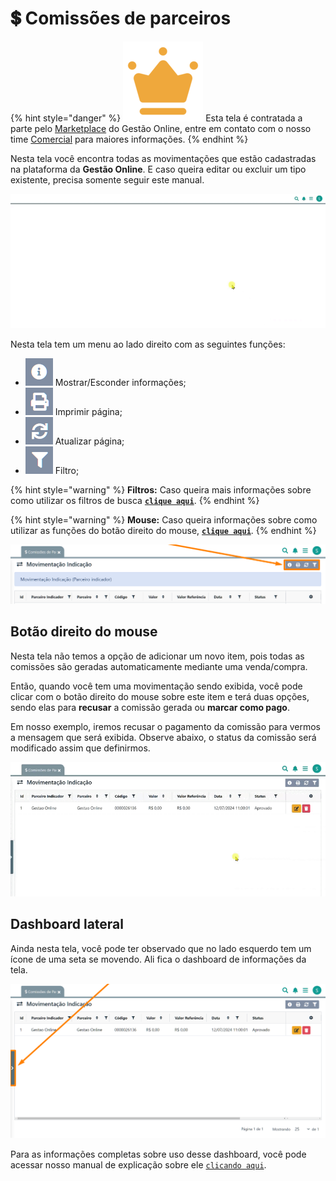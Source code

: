 # 💲 Comissões de parceiros

{% hint style="danger" %}
<img src="/erp-v2/assets/marketplace/coroa_premium.png" alt="" data-size="line"> Esta tela é contratada a parte pelo [Marketplace](/erp-v2/marketplace/inicio.md) do Gestão Online, entre em contato com o nosso time [Comercial](https://api.whatsapp.com/send?phone=556237735650&text=Ol%C3%A1%20gostaria%20de%20mais%20informa%C3%A7%C3%B5es%20sobre%20o%20marketplace%20do%20Gest%C3%A3o.Online) para maiores informações.
{% endhint %}

Nesta tela você encontra todas as movimentações que estão cadastradas na plataforma da **Gestão Online**. E caso queira editar ou excluir um tipo existente, precisa somente seguir este manual.

![](/erp-v2/assets/funcionalidades/indicadores_afiliados/aba_comissoes.gif)

Nesta tela tem um menu ao lado direito com as seguintes funções:

- <img src="/erp-v2/assets/icon_exibir.png" alt="" data-size="line"> Mostrar/Esconder informações;
- <img src="/erp-v2/assets/icon_imprimir.png" alt="" data-size="line"> Imprimir página;
- <img src="/erp-v2/assets/icon_atualizar.png" alt="" data-size="line"> Atualizar página;
- <img src="/erp-v2/assets/icon_filtro.png" alt="" data-size="line"> Filtro;

{% hint style="warning" %}
**Filtros:** Caso queira mais informações sobre como utilizar os filtros de busca [**`clique aqui`**](/erp-v2/primeiro_acesso/filtros.md).
{% endhint %}

{% hint style="warning" %}
**Mouse:** Caso queira informações sobre como utilizar as funções do botão direito do mouse, [**`clique aqui`**](https://docs.gestao.plus/erp-v2/primeiro_acesso/atalhos_internos#menu-botao-direito-do-mouse).
{% endhint %}

![](/erp-v2/assets/funcionalidades/indicadores_afiliados/aba_comissoes_menu.png)

## Botão direito do mouse

Nesta tela não temos a opção de adicionar um novo item, pois todas as comissões são geradas automaticamente mediante uma venda/compra.

Então, quando você tem uma movimentação sendo exibida, você pode clicar com o botão direito do mouse sobre este item e terá duas opções, sendo elas para **recusar** a comissão gerada ou **marcar como pago**.

Em nosso exemplo, iremos recusar o pagamento da comissão para vermos a mensagem que será exibida. Observe abaixo, o status da comissão será modificado assim que definirmos.

![](/erp-v2/assets/funcionalidades/indicadores_afiliados/aba_comissoes_btn_mouse.gif)


## Dashboard lateral

Ainda nesta tela, você pode ter observado que no lado esquerdo tem um ícone de uma seta se movendo. Ali fica o dashboard de informações da tela.

![](/erp-v2/assets/funcionalidades/indicadores_afiliados/aba_comissoes_dashboard_lateral.png)

Para as informações completas sobre uso desse dashboard, você pode acessar nosso manual de explicação sobre ele [`clicando aqui`](/erp-v2/primeiro_acesso/relatorios_dashboard_grid.md).